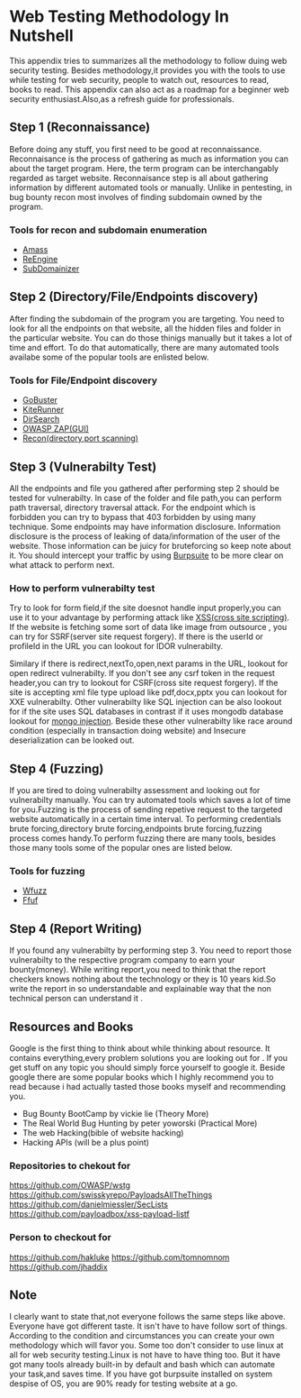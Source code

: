 # Web Testing Methodology In Nutshell

This appendix tries to summarizes all the methodology to follow duing web security testing. Besides methodology,it provides you with the tools to use while testing for web security, people to watch out, resources to read, books to read. This appendix can also act as a roadmap for a beginner web security enthusiast.Also,as a refresh guide for professionals.

## Step 1 (Reconnaissance)

Before doing any stuff, you first need to be good at reconnaissance. Reconnaisance is the process of gathering as much as information you can about the target program. Here, the term program can be interchangably regarded as target website. Reconnaisance step is all about gathering information by different automated tools or manually. Unlike in pentesting, in bug bounty recon most involves of finding subdomain owned by the program.

### Tools for recon and subdomain enumeration

- [Amass](https://github.com/OWASP/Amass) 
- [ReEngine](https://github.com/yogeshojha/rengine) 
- [SubDomainizer](https://github.com/nsonaniya2010/SubDomainizer)

## Step 2 (Directory/File/Endpoints discovery)

After finding the subdomain of the program you are targeting. You need to look for all the endpoints on that website, all the hidden files and folder in the particular website. You can do those thinigs manually but it takes a lot of time and effort. To do that automatically, there are many automated tools availabe some of the popular tools are enlisted below.

### Tools for File/Endpoint discovery

- [GoBuster](https://github.com/OJ/gobuster) 
- [KiteRunner](https://github.com/assetnote/kiterunner) 
- [DirSearch](https://github.com/maurosoria/dirsearch) 
- [OWASP ZAP(GUI)](https://owasp.org/www-project-zap/) 
- [Recon(directory,port scanning)](https://github.com/maheshbasnet089/recon)

## Step 3 (Vulnerabilty Test)

All the endpoints and file you gathered after performing step 2 should be tested for vulnerabilty. In case of the folder and file path,you can perform path traversal, directory traversal attack. For the endpoint which is forbidden you can try to bypass that 403 forbidden by using many technique. Some endpoints may have information disclosure. Information disclosure is the process of leaking of data/information of the user of the website. Those information can be juicy for bruteforcing so keep note about it. You should intercept your traffic by using [Burpsuite](https://portswigger.net/burp/documentation/desktop/getting-started) to be more clear on what attack to perform next.

### How to perform vulnerabilty test

Try to look for form field,if the site doesnot handle input properly,you can use it to your advantage by performing attack like [XSS(cross site scripting)](https://medium.com/@maheshbasnet/cross-site-scripting-or-xss-13f49fed6cc5). If the website is fetching some sort of data like image from outsource , you can try for SSRF(server site request forgery). If there is the userId or profileId in the URL you can lookout for IDOR vulnerabilty. 

Similary if there is redirect,nextTo,open,next params in the URL, lookout for open redirect vulnerabilty. If you don't see any csrf token in the request header,you can try to lookout for CSRF(cross site request forgery). If the site is accepting xml file type upload like pdf,docx,pptx you can lookout for XXE vulnerabilty. Other vulnerabilty like SQL injection can be also lookout for if the site uses SQL databases in contrast if it uses mongodb database lookout for [mongo injection](https://medium.com/@maheshbasnet/mongo-injection-sql-injection-a8b76cd8b193). Beside these other vulnerabilty like race around condition (especially in transaction doing website) and Insecure deserialization can be looked out.

## Step 4 (Fuzzing)

If you are tired to doing vulnerabilty assessment and looking out for vulnerabilty manually. You can try automated tools which saves a lot of time for you.Fuzzing is the process of sending repetive request to the targeted website automatically in a certain time interval. To performing credentials brute forcing,directory brute forcing,endpoints brute forcing,fuzzing process comes handy.To perform fuzzing there are many tools, besides those many tools some of the popular ones are listed below.

### Tools for fuzzing

- [Wfuzz](https://github.com/xmendez/wfuzz)
- [Ffuf](https://github.com/ffuf/ffuf)

## Step 4 (Report Writing)

If you found any vulnerabilty by performing step 3. You need to report those vulnerabilty to the respective program company to earn your bounty(money). While writing report,you need to think that the report checkers knows nothing about the technology or they is 10 years kid.So write the report in so understandable and explainable way that the non technical person can understand it .

## Resources and Books

Google is the first thing to think about while thinking about resource. It contains everything,every problem solutions you are looking out for . If you get stuff on any topic you should simply force yourself to google it. Beside google there are some popular books which I highly recommend you to read because i had actually tasted those books myself and recommending you.

- Bug Bounty BootCamp by vickie lie (Theory More)
- The Real World Bug Hunting by peter yoworski (Practical More)
- The web Hacking(bible of website hacking)
- Hacking APIs (will be a plus point)

### Repositories to chekout for

https://github.com/OWASP/wstg
https://github.com/swisskyrepo/PayloadsAllTheThings
https://github.com/danielmiessler/SecLists
https://github.com/payloadbox/xss-payload-listf

### Person to checkout for

https://github.com/hakluke
https://github.com/tomnomnom
https://github.com/jhaddix

## Note

I clearly want to state that,not everyone follows the same steps like above. Everyone have got different taste. It isn't have to have follow sort of things. According to the condition and circumstances you can create your own methodology which will favor you.
Some too don't consider to use linux at all for web security testing.Linux is not have to have thing too. But it have got many tools already built-in by default and bash which can automate your task,and saves time. If you have got burpsuite installed on system despise of OS, you are 90% ready for testing website at a go.
